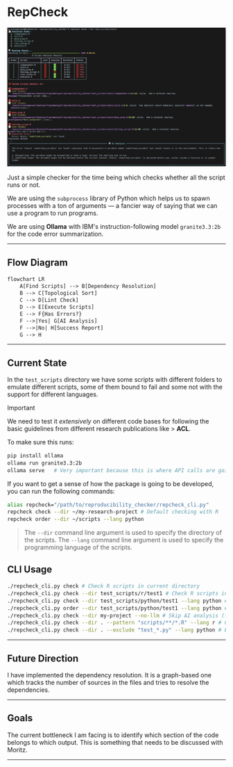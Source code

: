# RepCheck 

![demo](demo.png)

Just a simple checker for the time being which checks whether all the script runs or not.

We are using the `subprocess` library of Python which helps us to spawn processes with a ton of arguments — a fancier way of saying that we can use a program to run programs.

We are using **Ollama** with IBM's instruction-following model `granite3.3:2b` for the code error summarization.

---

## Flow Diagram

```mermaid
flowchart LR
    A[Find Scripts] --> B[Dependency Resolution]
    B --> C[Topological Sort]
    C --> D[Lint Check]
    D --> E[Execute Scripts]
    E --> F{Has Errors?}
    F -->|Yes| G[AI Analysis]
    F -->|No| H[Success Report]
    G --> H
```

---

## Current State

In the `test_scripts` directory we have some scripts with different folders to emulate different scripts, some of them bound to fail and some not with the support for different languages. 

>[!IMPORTANT]
> We need to test it *extensively* on different code bases for following the basic guidelines from different research publications like > **ACL**. 

To make sure this runs:

```bash
pip install ollama
ollama run granite3.3:2b
ollama serve   # Very important because this is where API calls are going to be made.
```

If you want to get a sense of how the package is going to be developed, you can run the following commands:

```bash
alias repcheck="/path/to/reproducibility_checker/repcheck_cli.py"
repcheck check --dir ~/my-research-project # Default checking with R
repcheck order --dir ~/scripts --lang python
```

> The `--dir` command line argument is used to specify the directory of the scripts.
> The `--lang` command line argument is used to specify the programming language of the scripts.

## CLI Usage

```bash
./repcheck_cli.py check # Check R scripts in current directory
./repcheck_cli.py check --dir test_scripts/r/test1 # Check R scripts in specific directory
./repcheck_cli.py check --dir test_scripts/python/test1 --lang python # Check Python scripts
./repcheck_cli.py order --dir test_scripts/python/test1 --lang python # Show execution order without running
./repcheck_cli.py check --dir my-project --no-llm # Skip AI analysis (faster)
./repcheck_cli.py check --dir . --pattern "scripts/**/*.R" --lang r # Custom file patterns
./repcheck_cli.py check --dir . --exclude "test_*.py" --lang python # Exclude files
```

---

## Future Direction

I have implemented the dependency resolution. It is a graph-based one which tracks the number of sources in the files and tries to resolve the dependencies.

---

## Goals

The current bottleneck I am facing is to identify which section of the code belongs to which output.
This is something that needs to be discussed with Moritz.

---

